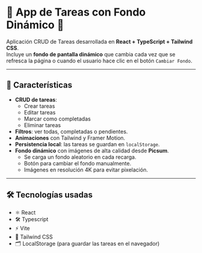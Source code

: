 
# 📝 App de Tareas con Fondo Dinámico 🌄

Aplicación CRUD de Tareas desarrollada en **React + TypeScript + Tailwind CSS**.  
Incluye un **fondo de pantalla dinámico** que cambia cada vez que se refresca la página o cuando el usuario hace clic en el botón `Cambiar Fondo`.

---

## 🚀 Características

- **CRUD de tareas**:
  - Crear tareas
  - Editar tareas
  - Marcar como completadas
  - Eliminar tareas
- **Filtros**: ver todas, completadas o pendientes.
- **Animaciones** con Tailwind y Framer Motion.
- **Persistencia local**: las tareas se guardan en `localStorage`.
- **Fondo dinámico** con imágenes de alta calidad desde **Picsum**.
  - Se carga un fondo aleatorio en cada recarga.
  - Botón para cambiar el fondo manualmente.
  - Imágenes en resolución 4K para evitar pixelación.

---

## 🛠️ Tecnologías usadas
- ⚛️ React
- 🛠 Typescript
- ⚡ Vite
- 🎨 Tailwind CSS
- 🗂️ LocalStorage (para guardar las tareas en el navegador)

